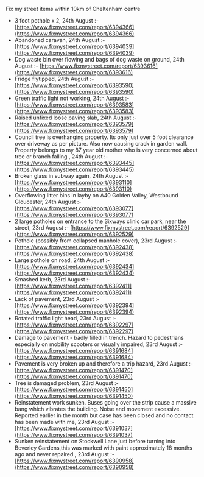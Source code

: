Fix my street items within 10km of Cheltenham centre

<!-- fix_marker starts -->

- 3 foot pothole x 2, 24th August :- [https://www.fixmystreet.com/report/6394366](https://www.fixmystreet.com/report/6394366)
- Abandoned caravan, 24th August :- [https://www.fixmystreet.com/report/6394039](https://www.fixmystreet.com/report/6394039)
- Dog waste bin over flowing and bags of dog waste on ground, 24th August :- [https://www.fixmystreet.com/report/6393616](https://www.fixmystreet.com/report/6393616)
- Fridge flytipped, 24th August :- [https://www.fixmystreet.com/report/6393590](https://www.fixmystreet.com/report/6393590)
- Green traffic light not working, 24th August :- [https://www.fixmystreet.com/report/6393583](https://www.fixmystreet.com/report/6393583)
- Raised unfixed loose paving slab, 24th August :- [https://www.fixmystreet.com/report/6393579](https://www.fixmystreet.com/report/6393579)
- Council tree is overhanging property. Its only just over 5 foot clearance over driveway as per picture. Also now causing crack in garden wall. Property belongs to my 87 year old mother who is very concerned about tree or branch falling., 24th August :- [https://www.fixmystreet.com/report/6393445](https://www.fixmystreet.com/report/6393445)
- Broken glass in subway again, 24th August :- [https://www.fixmystreet.com/report/6393110](https://www.fixmystreet.com/report/6393110)
- Overflowing litter bins in layby on A40 Golden Valley, Westbound Gloucester, 24th August :- [https://www.fixmystreet.com/report/6393077](https://www.fixmystreet.com/report/6393077)
- 2 large potholes on entrance to the Sixways clinic car park, near the street, 23rd August :- [https://www.fixmystreet.com/report/6392529](https://www.fixmystreet.com/report/6392529)
- Pothole (possibly from collapsed manhole cover), 23rd August :- [https://www.fixmystreet.com/report/6392438](https://www.fixmystreet.com/report/6392438)
- Large pothole on road, 24th August :- [https://www.fixmystreet.com/report/6392434](https://www.fixmystreet.com/report/6392434)
- Smashed kerb, 23rd August :- [https://www.fixmystreet.com/report/6392411](https://www.fixmystreet.com/report/6392411)
- Lack of pavement, 23rd August :- [https://www.fixmystreet.com/report/6392394](https://www.fixmystreet.com/report/6392394)
- Rotated traffic light head, 23rd August :- [https://www.fixmystreet.com/report/6392297](https://www.fixmystreet.com/report/6392297)
- Damage to pavement - badly filled in trench. Hazard to pedestrians especially on mobility scooters or visually impaired, 23rd August :- [https://www.fixmystreet.com/report/6391684](https://www.fixmystreet.com/report/6391684)
- Pavement is very broken up and therefore a trip hazard, 23rd August :- [https://www.fixmystreet.com/report/6391470](https://www.fixmystreet.com/report/6391470)
- Tree is damaged problem, 23rd August :- [https://www.fixmystreet.com/report/6391450](https://www.fixmystreet.com/report/6391450)
- Reinstatement work sunken. Buses going over the strip cause a massive bang which vibrates the building. Noise and movement excessive. Reported earlier in the month but case has been closed and no contact has been made with me, 23rd August :- [https://www.fixmystreet.com/report/6391037](https://www.fixmystreet.com/report/6391037)
- Sunken reinstatement on Stockwell Lane just before turning into Beverley Gardens,this was marked with paint approximately 18 months ago and never repaired., 23rd August :- [https://www.fixmystreet.com/report/6390958](https://www.fixmystreet.com/report/6390958)

<!-- fix_marker ends -->
